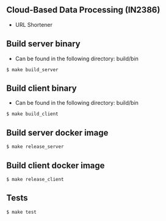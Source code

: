 ## Cloud-Based Data Processing (IN2386)
* URL Shortener

## Build server binary
* Can be found in the following directory: build/bin

```
$ make build_server
```

## Build client binary
* Can be found in the following directory: build/bin

```
$ make build_client
```

## Build server docker image

```
$ make release_server
```

## Build client docker image

```
$ make release_client
```

## Tests

```
$ make test
```
